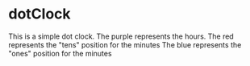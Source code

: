 # dotClock

This is a simple dot clock.
The purple represents the hours.
The red represents the "tens" position for the minutes
The blue represents the "ones" position for the minutes
